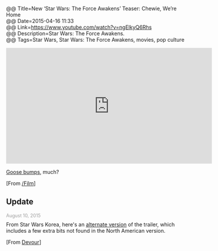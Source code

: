 @@ Title=New ‘Star Wars: The Force Awakens’ Teaser: Chewie, We’re Home  
@@ Date=2015-04-16 11:33  
@@ Link=https://www.youtube.com/watch?v=ngElkyQ6Rhs  
@@ Description=Star Wars: The Force Awakens.  
@@ Tags=Star Wars, Star Wars: The Force Awakens, movies, pop culture 

<iframe width="560" height="315" src="https://www.youtube.com/embed/ngElkyQ6Rhs" frameborder="0" allowfullscreen></iframe>

[Goose bumps][wikipedia], much? 

[From [/Film][slashfilm]]

<div class="update">

## Update
<p style="font-size:0.9em; color:#9e9e9e;margin:0.5em auto -0.5em auto">August 10, 2015</p>

From Star Wars Korea, here's an [alternate version][alt] of the trailer, which includes a few extra bits not found in the North American version.

[From [Devour][dev]]

</div>

[alt]: https://www.youtube.com/watch?v=M-VTdsCKLgg
[dev]: http://devour.com/video/star-wars-the-force-awakens-korean-trailer/
[slashfilm]: http://www.slashfilm.com/the-force-awakens-trailer/
[wikipedia]: https://en.wikipedia.org/wiki/Goose_bumps